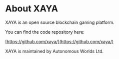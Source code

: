 # About XAYA

XAYA is an open source blockchain gaming platform.

You can find the code repository here:

[https://github.com/xaya/](https://github.com/xaya/)

XAYA is maintained by Autonomous Worlds Ltd.




























